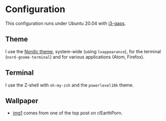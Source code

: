 # Configuration
This configuration runs under Ubuntu 20.04 with [i3-gaps](https://github.com/Airblader/i3).

## Theme
I use the [Nordic theme](https://www.nordtheme.com), system-wide (using `lxappearance`), for the terminal (`nord-gnome-terminal`) and for various applications (Atom, Firefox).

## Terminal
I use the Z-shell with `oh-my-zsh` and the `powerlevel10k` theme.

## Wallpaper
- [img1](config/i3/background/img1.jpg) comes from one of the top post on r/EarthPorn.
